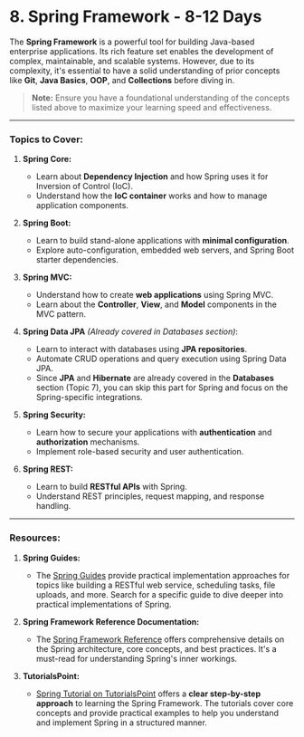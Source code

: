 # 8. Spring Framework - 8-12 Days

The **Spring Framework** is a powerful tool for building Java-based enterprise applications. Its rich feature set enables the development of complex, maintainable, and scalable systems. However, due to its complexity, it's essential to have a solid understanding of prior concepts like **Git**, **Java Basics**, **OOP**, and **Collections** before diving in.

> **Note:** Ensure you have a foundational understanding of the concepts listed above to maximize your learning speed and effectiveness.

---

### Topics to Cover:

1. **Spring Core:**
   - Learn about **Dependency Injection** and how Spring uses it for Inversion of Control (IoC).
   - Understand how the **IoC container** works and how to manage application components.
   
2. **Spring Boot:**
   - Learn to build stand-alone applications with **minimal configuration**.
   - Explore auto-configuration, embedded web servers, and Spring Boot starter dependencies.
   
3. **Spring MVC:**
   - Understand how to create **web applications** using Spring MVC.
   - Learn about the **Controller**, **View**, and **Model** components in the MVC pattern.

4. **Spring Data JPA** *(Already covered in Databases section)*:
   - Learn to interact with databases using **JPA repositories**.
   - Automate CRUD operations and query execution using Spring Data JPA.
   - Since **JPA** and **Hibernate** are already covered in the **Databases** section (Topic 7), you can skip this part for Spring and focus on the Spring-specific integrations.

5. **Spring Security:**
   - Learn how to secure your applications with **authentication** and **authorization** mechanisms.
   - Implement role-based security and user authentication.

6. **Spring REST:**
   - Learn to build **RESTful APIs** with Spring.
   - Understand REST principles, request mapping, and response handling.

---

### Resources:

1. **Spring Guides:**
   - The [Spring Guides](https://spring.io/guides) provide practical implementation approaches for topics like building a RESTful web service, scheduling tasks, file uploads, and more. Search for a specific guide to dive deeper into practical implementations of Spring.

2. **Spring Framework Reference Documentation:**
   - The [Spring Framework Reference](https://docs.spring.io/spring-framework/docs/3.0.x/spring-framework-reference/html/overview.html) offers comprehensive details on the Spring architecture, core concepts, and best practices. It's a must-read for understanding Spring's inner workings.

3. **TutorialsPoint:**
   - [Spring Tutorial on TutorialsPoint](https://www.tutorialspoint.com/spring/index.htm) offers a **clear step-by-step approach** to learning the Spring Framework. The tutorials cover core concepts and provide practical examples to help you understand and implement Spring in a structured manner.
